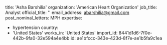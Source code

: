 title: 'Asha Barshilia'
organization: 'American Heart Organization'
job_title: Analyst
official_title: ''
email_address: abarshilia@gmail.com
post_nominal_letters: MPH
expertise:
  - hypertension
country:
  - 'United States'
works_in: 'United States'
import_id: 8441d1d6-7f0e-442b-9fa0-32e594a4e4bb
id: ae1bfccc-343e-423d-8f7e-ae1b5fa9c1ea
